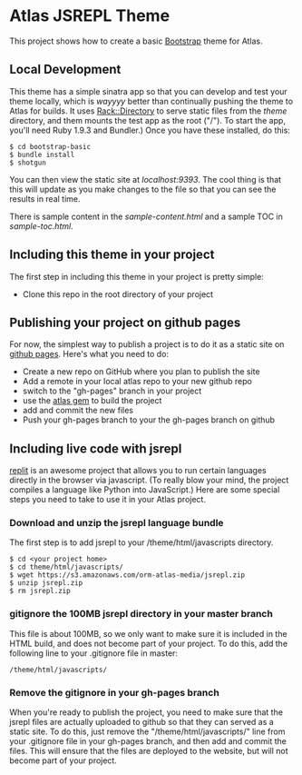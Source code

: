 # Atlas JSREPL Theme

This project shows how to create a basic [Bootstrap](http://getbootstrap.com/) theme for Atlas.


## Local Development

This theme has a simple sinatra app so that you can develop and test your theme locally, which is *wayyyy* better than continually pushing the theme to Atlas for builds.  It uses [Rack::Directory](http://www.ruby-doc.org/gems/docs/e/edgar-rack-1.2.1/Rack/Directory.html) to serve static files from the _theme_ directory, and them mounts the test app as the root ("/").  To start the app, you'll need Ruby 1.9.3 and Bundler.)  Once you have these installed, do this:

```
$ cd bootstrap-basic
$ bundle install
$ shotgun
```

You can then view the static site at _localhost:9393_.  The cool thing is that this will update as you make changes to the file so that you can see the results in real time.

There is sample content in the *sample-content.html* and a sample TOC in *sample-toc.html*.


## Including this theme in your project

The first step in including this theme in your project is pretty simple:

* Clone this repo in the root directory of your project


## Publishing your project on github pages

For now, the simplest way to publish a project is to do it as a static site on [github pages](https://pages.github.com/). Here's what you need to do:

* Create a new repo on GitHub where you plan to publish the site
* Add a remote in your local atlas repo to your new github repo
* switch to the "gh-pages" branch in your project
* use the [atlas gem](http://rubygems.org/gems/atlas-api) to build the project
* add and commit the new files
* Push your gh-pages branch to your the gh-pages branch on github


## Including live code with jsrepl

[replit](http://replit.github.io/jsrepl/) is an awesome project that allows you to run certain languages directly in the browser via javascript.  (To really blow your mind, the project compiles a language like Python into JavaScript.)  Here are some special steps you need to take to use it in your Atlas project.  

### Download and unzip the jsrepl language bundle

The first step is to add jsrepl to your /theme/html/javascripts directory.  


```
$ cd <your project home>
$ cd theme/html/javascripts/
$ wget https://s3.amazonaws.com/orm-atlas-media/jsrepl.zip
$ unzip jsrepl.zip
$ rm jsrepl.zip
```

### gitignore the 100MB jsrepl directory in your master branch 

This file is about 100MB, so we only want to make sure it is included in the HTML build, and does not become part of your project.  To do this, add the following line to your .gitignore file in master:

```
/theme/html/javascripts/
```

### Remove the gitignore in your gh-pages branch

When you're ready to publish the project, you need to make sure that the jsrepl files are actually uploaded to github so that they can served as a static site.  To do this, just remove the "/theme/html/javascripts/" line from your .gitignore file in your gh-pages branch, and then add and commit the files.  This will ensure that the files are deployed to the website, but will not become part of your project.

